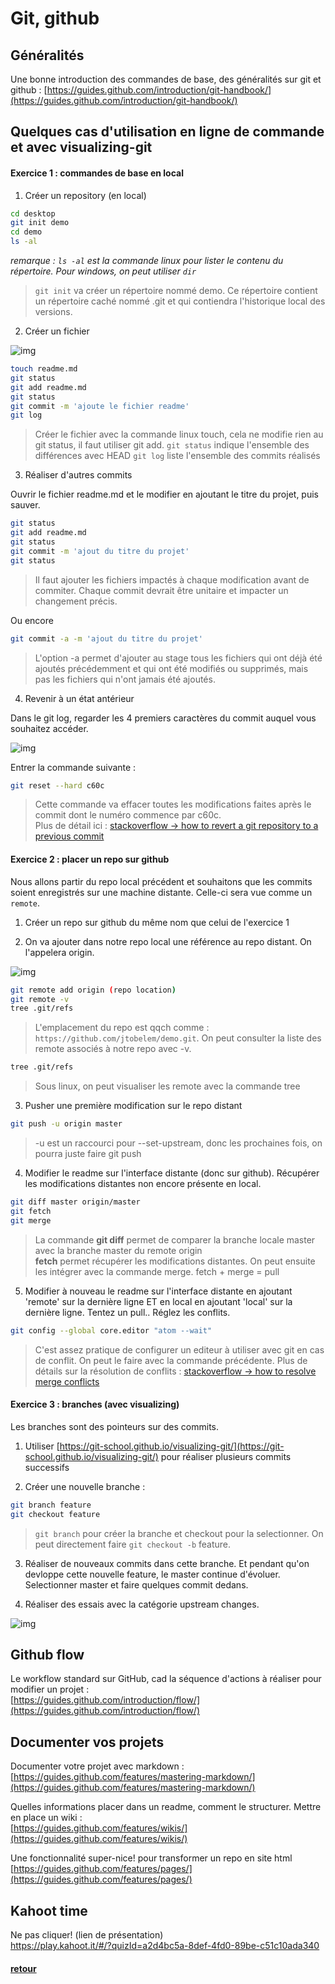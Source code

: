 # Git, github

## Généralités

Une bonne introduction des commandes de base, des généralités sur git et github :
[https://guides.github.com/introduction/git-handbook/](https://guides.github.com/introduction/git-handbook/)

## Quelques cas d'utilisation en ligne de commande et avec visualizing-git

#### Exercice 1 : commandes de base en local

  1) Créer un repository (en local)

```bash
cd desktop
git init demo
cd demo
ls -al
```

*remarque : `ls -al` est la commande linux pour lister le contenu du répertoire. Pour windows, on peut utiliser `dir`*

> `git init` va créer un répertoire nommé demo. Ce répertoire contient un répertoire caché nommé .git et qui contiendra l'historique local des versions.

2) Créer un fichier

![img](add-commit.png)

```bash
touch readme.md
git status
git add readme.md
git status
git commit -m 'ajoute le fichier readme'
git log
```
> Créer le fichier avec la commande linux touch, cela ne modifie rien au git status, il faut utiliser git add.
> `git status` indique l'ensemble des différences avec HEAD
> `git log` liste l'ensemble des commits réalisés

3) Réaliser d'autres commits

Ouvrir le fichier readme.md et le modifier en ajoutant le titre du projet, puis sauver.

```bash
git status
git add readme.md
git status
git commit -m 'ajout du titre du projet'
git status
```
> Il faut ajouter les fichiers impactés à chaque modification avant de commiter.
> Chaque commit devrait être unitaire et impacter un changement précis.

Ou encore
```bash
git commit -a -m 'ajout du titre du projet'
```

> L'option -a permet d'ajouter au stage tous les fichiers qui ont déjà été ajoutés précédemment et qui ont été modifiés ou supprimés, mais pas les fichiers qui n'ont jamais été ajoutés.


4) Revenir à un état antérieur

Dans le git log, regarder les 4 premiers caractères du commit auquel vous souhaitez accéder.

![img](git-log.png)

Entrer la commande suivante :

```bash
git reset --hard c60c
```

> Cette commande va effacer toutes les modifications faites après le commit dont le numéro commence par c60c.   
> Plus de détail ici : [stackoverflow -> how to revert a git repository to a previous commit]( https://stackoverflow.com/questions/4114095/how-to-revert-a-git-repository-to-a-previous-commit)   

#### Exercice 2 : placer un repo sur github

Nous allons partir du repo local précédent et souhaitons que les commits soient enregistrés sur une machine distante. Celle-ci sera vue comme un `remote`.

1) Créer un repo sur github du même nom que celui de l'exercice 1


2) On va ajouter dans notre repo local une référence au repo distant. On l'appelera origin.

![img](add-origin.png)

```bash
git remote add origin (repo location)
git remote -v
tree .git/refs
```
> L'emplacement du repo est qqch comme : `https://github.com/jtobelem/demo.git`.
> On peut consulter la liste des remote associés à notre repo avec -v.

```bash
tree .git/refs
```
> Sous linux, on peut visualiser les remote avec la commande tree

3) Pusher une première modification sur le repo distant

```bash
git push -u origin master
```
> -u est un raccourci pour --set-upstream, donc les prochaines fois, on pourra juste faire git push

4) Modifier le readme sur l'interface distante (donc sur github). Récupérer les modifications distantes non encore présente en local.

```bash
git diff master origin/master
git fetch
git merge
```

> La commande **git diff** permet de comparer la branche locale master avec la branche master du remote origin   
> **fetch** permet récupérer les modifications distantes. On peut ensuite les intégrer avec la commande merge.
> fetch + merge = pull

5) Modifier à nouveau le readme sur l'interface distante en ajoutant 'remote' sur la dernière ligne ET en local en ajoutant 'local' sur la dernière ligne. Tentez un pull.. Réglez les conflits.

```bash
git config --global core.editor "atom --wait"
```

> C'est assez pratique de configurer un editeur à utiliser avec git en cas de conflit. On peut le faire avec la commande précédente.
> Plus de détails sur la résolution de conflits : [stackoverflow -> how to resolve merge conflicts](https://stackoverflow.com/questions/161813/how-to-resolve-merge-conflicts-in-git/163659#163659)

#### Exercice 3 : branches (avec visualizing)

Les branches sont des pointeurs sur des commits.

1) Utiliser [https://git-school.github.io/visualizing-git/](https://git-school.github.io/visualizing-git/) pour réaliser plusieurs commits successifs


2) Créer une nouvelle branche :

```bash
git branch feature
git checkout feature
```
> `git branch` pour créer la branche et checkout pour la selectionner. On peut directement faire `git checkout -b` feature.

3) Réaliser de nouveaux commits dans cette branche. Et pendant qu'on devloppe cette nouvelle feature, le master continue d'évoluer. Selectionner master et faire quelques commit dedans.

4) Réaliser des essais avec la catégorie upstream changes.

![img](visualize.png)

## Github flow

Le workflow standard sur GitHub, cad la séquence d'actions à réaliser pour modifier un projet :   
[https://guides.github.com/introduction/flow/](https://guides.github.com/introduction/flow/)

## Documenter vos projets

Documenter votre projet avec markdown :   
[https://guides.github.com/features/mastering-markdown/](https://guides.github.com/features/mastering-markdown/)

Quelles informations placer dans un readme, comment le structurer. Mettre en place un wiki  :   
[https://guides.github.com/features/wikis/](https://guides.github.com/features/wikis/)

Une fonctionnalité super-nice! pour transformer un repo en site html   
[https://guides.github.com/features/pages/](https://guides.github.com/features/pages/)

## Kahoot time
Ne pas cliquer! (lien de présentation)      
https://play.kahoot.it/#/?quizId=a2d4bc5a-8def-4fd0-89be-c51c10ada340

#### [retour](../README.md)
